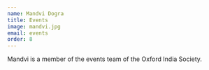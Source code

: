 ```yaml
---
name: Mandvi Dogra
title: Events
image: mandvi.jpg
email: events
order: 8
---
```


Mandvi is a member of the events team of the Oxford India Society.

